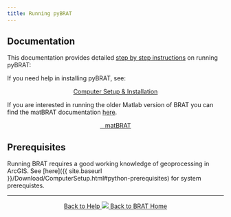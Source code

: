```yaml
---
title: Running pyBRAT
---
```

## Documentation

This documentation provides detailed [step by step instructions](/Documentation/Tutorials/StepByStep/StepByStep/1-InputData.html/) on running pyBRAT:

If you need help in installing pyBRAT, see:

<div align="center">
	<a class="hollow button" href="{{ site.baseurl }}/Download/ComputerSetup"><i class="fa fa-puzzle-piece"></i> Computer Setup & Installation </a>
</div>

If you are interested in running the older Matlab version of BRAT you can find the matBRAT documentation [here](https://riverscapes.github.io/matBRAT/).

<div align="center">
	<a class="hollow button" href="https://github.com/Riverscapes/matBRAT"> <i class="fa fa-github"></i>&nbsp;&nbsp; matBRAT  </a>
</div>

## Prerequisites

Running BRAT requires a good working knowledge of geoprocessing in ArcGIS.  See [here]({{ site.baseurl }}/Download/ComputerSetup.html#python-prerequisites) for system prerequistes. 

------
<div align="center">
	<a class="hollow button" href="{{ site.baseurl }}/Documentation"><i class="fa fa-info-circle"></i> Back to Help </a>
	<a class="hollow button" href="{{ site.baseurl }}/"><img src="{{ site.baseurl }}/assets/images/favicons/favicon-16x16.png">  Back to BRAT Home </a>  
</div>




